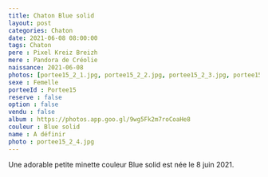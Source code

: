 ```yaml
---
title: Chaton Blue solid
layout: post
categories: Chaton
date: 2021-06-08 08:00:00
tags: Chaton
pere : Pixel Kreiz Breizh
mere : Pandora de Créolie
naissance: 2021-06-08
photos: [portee15_2_1.jpg, portee15_2_2.jpg, portee15_2_3.jpg, portee15_2_4.jpg, portee15_2_5.jpg, portee15_2_6.jpg ]
sexe : Femelle
porteeId : Portee15
reserve : false
option : false
vendu : false
album : https://photos.app.goo.gl/9wg5Fk2m7roCoaHe8
couleur : Blue solid
name : A définir
photo : portee15_2_4.jpg
---
```


Une adorable petite minette couleur Blue solid est née le 8 juin 2021.
